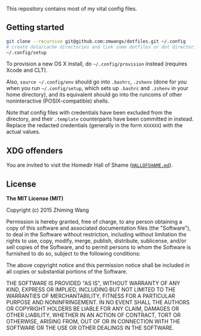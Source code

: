 This repository contains most of my vital config files.

## Getting started

```zsh
git clone --recursive git@github.com:zmwangx/dotfiles.git ~/.config
# create data/cache directories and link some dotfiles or dot directories to HOME
~/.config/setup
```

To provision a new OS X install, do `~/.config/provision` instead (requires
Xcode and CLT).

Also, `source ~/.config/env` should go into `.bashrc`, `.zshenv` (done for you
when you run `~/.config/setup`, which sets up `.bashrc` and `.zshenv` in your
home directory), and its equivalent should go into the runcoms of other
noninteractive (POSIX-compatible) shells.

Note that config files with credentials have been excluded from the directory,
and their `.template` counterparts have been committed in instead. Replace the
redacted credentials (generally in the form `XXXXXX`) with the actual values.

## XDG offenders

You are invited to visit the Homedir Hall of Shame
([`HALLOFSHAME.md`](HALLOFSHAME.md)).

## License

**The MIT License (MIT)**

Copyright (c) 2015 Zhiming Wang

Permission is hereby granted, free of charge, to any person obtaining a copy of
this software and associated documentation files (the "Software"), to deal in
the Software without restriction, including without limitation the rights to
use, copy, modify, merge, publish, distribute, sublicense, and/or sell copies
of the Software, and to permit persons to whom the Software is furnished to do
so, subject to the following conditions:

The above copyright notice and this permission notice shall be included in all
copies or substantial portions of the Software.

THE SOFTWARE IS PROVIDED "AS IS", WITHOUT WARRANTY OF ANY KIND, EXPRESS OR
IMPLIED, INCLUDING BUT NOT LIMITED TO THE WARRANTIES OF MERCHANTABILITY,
FITNESS FOR A PARTICULAR PURPOSE AND NONINFRINGEMENT. IN NO EVENT SHALL THE
AUTHORS OR COPYRIGHT HOLDERS BE LIABLE FOR ANY CLAIM, DAMAGES OR OTHER
LIABILITY, WHETHER IN AN ACTION OF CONTRACT, TORT OR OTHERWISE, ARISING FROM,
OUT OF OR IN CONNECTION WITH THE SOFTWARE OR THE USE OR OTHER DEALINGS IN THE
SOFTWARE.
